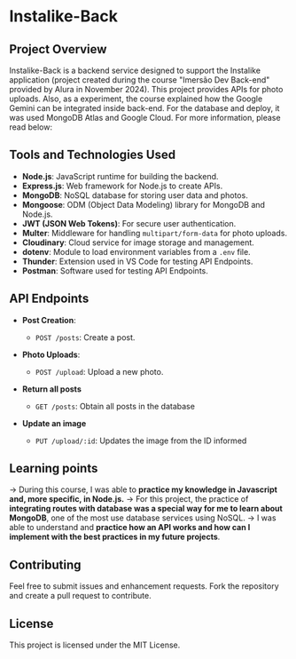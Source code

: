 # Instalike-Back

## Project Overview
Instalike-Back is a backend service designed to support the Instalike application (project created during the course "Imersão Dev Back-end" provided by Alura in November 2024). This project provides APIs for photo uploads. Also, as a experiment, the course explained how the Google Gemini can be integrated inside back-end. For the database and deploy, it was used MongoDB Atlas and Google Cloud.
For more information, please read below:

## Tools and Technologies Used
- **Node.js**: JavaScript runtime for building the backend.
- **Express.js**: Web framework for Node.js to create APIs.
- **MongoDB**: NoSQL database for storing user data and photos.
- **Mongoose**: ODM (Object Data Modeling) library for MongoDB and Node.js.
- **JWT (JSON Web Tokens)**: For secure user authentication.
- **Multer**: Middleware for handling `multipart/form-data` for photo uploads.
- **Cloudinary**: Cloud service for image storage and management.
- **dotenv**: Module to load environment variables from a `.env` file.
- **Thunder**: Extension used in VS Code for testing API Endpoints.
- **Postman**: Software used for testing API Endpoints.

## API Endpoints
- **Post Creation**:
     - `POST /posts`: Create a post.

- **Photo Uploads**:
     - `POST /upload`: Upload a new photo.

- **Return all posts**
     - `GET /posts`: Obtain all posts in the database

- **Update an image**
     - `PUT /upload/:id`: Updates the image from the ID informed

## Learning points

-> During this course, I was able to **practice my knowledge in Javascript and, more specific, in Node.js.**
-> For this project, the practice of **integrating routes with database was a special way for me to learn about MongoDB**, one of the most use database services using NoSQL. 
-> I was able to understand and **practice how an API works and how can I implement with the best practices in my future projects**.  

## Contributing
Feel free to submit issues and enhancement requests. Fork the repository and create a pull request to contribute.

## License
This project is licensed under the MIT License.
